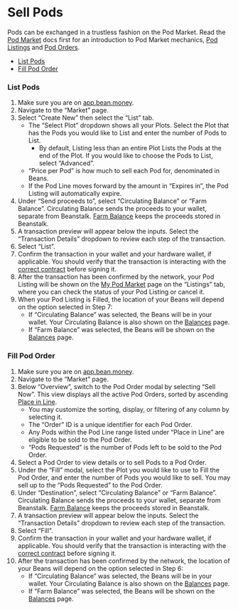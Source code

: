# Sell Pods

Pods can be exchanged in a trustless fashion on the Pod Market. Read the [Pod Market](../../farm/market.md#the-pod-market) docs first for an introduction to Pod Market mechanics, [Pod Listings](../../additional-resources/glossary.md#pod-listing) and [Pod Orders](../../additional-resources/glossary.md#pod-order).

* [List Pods](sell-pods.md#\_f0v6b16fz4gt)
* [Fill Pod Order](sell-pods.md#\_ypbvhjlyyqna)

### List Pods <a href="#list-pods" id="list-pods"></a>

1. Make sure you are on [app.bean.money](https://app.bean.money/).
2. Navigate to the “Market” page.
3. Select “Create New” then select the “List” tab.
   * The “Select Plot” dropdown shows all your Plots. Select the Plot that has the Pods you would like to List and enter the number of Pods to List.
     * By default, Listing less than an entire Plot Lists the Pods at the end of the Plot. If you would like to choose the Pods to List, select “Advanced”.
   * “Price per Pod” is how much to sell each Pod for, denominated in Beans.
   * If the Pod Line moves forward by the amount in “Expires in”, the Pod Listing will automatically expire.
4. Under “Send proceeds to”, select “Circulating Balance” or “Farm Balance”. Circulating Balance sends the proceeds to your wallet, separate from Beanstalk. [Farm Balance](../../additional-resources/glossary.md#farm-assets) keeps the proceeds stored in Beanstalk.
5. A transaction preview will appear below the inputs. Select the “Transaction Details” dropdown to review each step of the transaction.
6. Select “List”.
7. Confirm the transaction in your wallet and your hardware wallet, if applicable. You should verify that the transaction is interacting with the [correct contract](../../additional-resources/contracts.md) before signing it.
8. After the transaction has been confirmed by the network, your Pod Listing will be shown on the [My Pod Market](https://app.bean.money/#/market/account) page on the “Listings” tab, where you can check the status of your Pod Listing or cancel it.
9. When your Pod Listing is Filled, the location of your Beans will depend on the option selected in Step 7:
   * If “Circulating Balance” was selected, the Beans will be in your wallet. Your Circulating Balance is also shown on the [Balances](https://app.bean.money/#/balances) page.
   * If “Farm Balance” was selected, the Beans will be shown on the [Balances](https://app.bean.money/#/balances) page.

### Fill Pod Order <a href="#fill-pod-order" id="fill-pod-order"></a>

1. Make sure you are on [app.bean.money](https://app.bean.money/).
2. Navigate to the “Market” page.
3. Below “Overview”, switch to the Pod Order modal by selecting “Sell Now”. This view displays all the active Pod Orders, sorted by ascending [Place in Line](../../additional-resources/glossary.md#pod-line).
   * You may customize the sorting, display, or filtering of any column by selecting it.
   * The “Order” ID is a unique identifier for each Pod Order.
   * Any Pods within the Pod Line range listed under “Place in Line” are eligible to be sold to the Pod Order.
   * “Pods Requested” is the number of Pods left to be sold to the Pod Order.
4. Select a Pod Order to view details or to sell Pods to a Pod Order.
5. Under the “Fill” modal, select the Plot you would like to use to Fill the Pod Order, and enter the number of Pods you would like to sell. You may sell up to the “Pods Requested” to the Pod Order.
6. Under “Destination”, select “Circulating Balance” or “Farm Balance”. Circulating Balance sends the proceeds to your wallet, separate from Beanstalk. [Farm Balance](../../additional-resources/glossary.md#farm-assets) keeps the proceeds stored in Beanstalk.
7. A transaction preview will appear below the inputs. Select the “Transaction Details” dropdown to review each step of the transaction.
8. Select “Fill”.
9. Confirm the transaction in your wallet and your hardware wallet, if applicable. You should verify that the transaction is interacting with the [correct contract](../../additional-resources/contracts.md) before signing it.
10. After the transaction has been confirmed by the network, the location of your Beans will depend on the option selected in Step 6:
    * If “Circulating Balance” was selected, the Beans will be in your wallet. Your Circulating Balance is also shown on the [Balances](https://app.bean.money/#/balances) page.
    * If “Farm Balance” was selected, the Beans will be shown on the [Balances](https://app.bean.money/#/balances) page.
